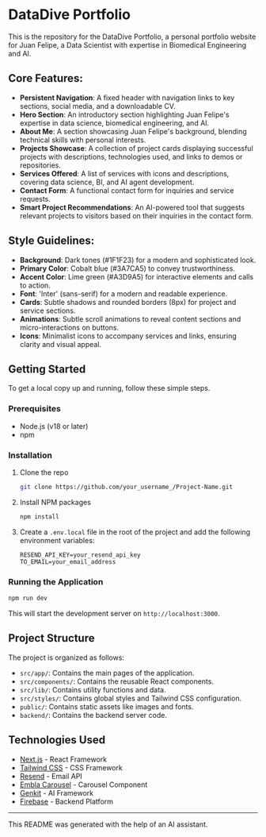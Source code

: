 # DataDive Portfolio

This is the repository for the DataDive Portfolio, a personal portfolio website for Juan Felipe, a Data Scientist with expertise in Biomedical Engineering and AI.

## Core Features:

- **Persistent Navigation**: A fixed header with navigation links to key sections, social media, and a downloadable CV.
- **Hero Section**: An introductory section highlighting Juan Felipe's expertise in data science, biomedical engineering, and AI.
- **About Me**: A section showcasing Juan Felipe's background, blending technical skills with personal interests.
- **Projects Showcase**: A collection of project cards displaying successful projects with descriptions, technologies used, and links to demos or repositories.
- **Services Offered**: A list of services with icons and descriptions, covering data science, BI, and AI agent development.
- **Contact Form**: A functional contact form for inquiries and service requests.
- **Smart Project Recommendations**: An AI-powered tool that suggests relevant projects to visitors based on their inquiries in the contact form.

## Style Guidelines:

- **Background**: Dark tones (#1F1F23) for a modern and sophisticated look.
- **Primary Color**: Cobalt blue (#3A7CA5) to convey trustworthiness.
- **Accent Color**: Lime green (#A3D9A5) for interactive elements and calls to action.
- **Font**: 'Inter' (sans-serif) for a modern and readable experience.
- **Cards**: Subtle shadows and rounded borders (8px) for project and service sections.
- **Animations**: Subtle scroll animations to reveal content sections and micro-interactions on buttons.
- **Icons**: Minimalist icons to accompany services and links, ensuring clarity and visual appeal.

## Getting Started

To get a local copy up and running, follow these simple steps.

### Prerequisites

- Node.js (v18 or later)
- npm

### Installation

1. Clone the repo
   ```sh
   git clone https://github.com/your_username_/Project-Name.git
   ```
2. Install NPM packages
   ```sh
   npm install
   ```
3. Create a `.env.local` file in the root of the project and add the following environment variables:
    ```
    RESEND_API_KEY=your_resend_api_key
    TO_EMAIL=your_email_address
    ```

### Running the Application

```sh
npm run dev
```

This will start the development server on `http://localhost:3000`.

## Project Structure

The project is organized as follows:

- `src/app/`: Contains the main pages of the application.
- `src/components/`: Contains the reusable React components.
- `src/lib/`: Contains utility functions and data.
- `src/styles/`: Contains global styles and Tailwind CSS configuration.
- `public/`: Contains static assets like images and fonts.
- `backend/`: Contains the backend server code.

## Technologies Used

- [Next.js](https://nextjs.org/) - React Framework
- [Tailwind CSS](https://tailwindcss.com/) - CSS Framework
- [Resend](https://resend.com/) - Email API
- [Embla Carousel](https://www.embla-carousel.com/) - Carousel Component
- [Genkit](https://firebase.google.com/docs/genkit) - AI Framework
- [Firebase](https://firebase.google.com/) - Backend Platform

---

This README was generated with the help of an AI assistant.
